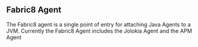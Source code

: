 ## Fabric8 Agent

The Fabric8 agent is a single point of entry for attaching Java Agents to a JVM. Currently the Fabric8 Agent includes the Jolokia Agent and the APM Agent